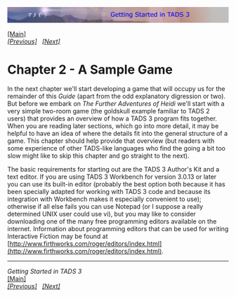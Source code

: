 [![](topbar.jpg)](index.html)

[\[Main\]](index.html)  
*[\[Previous\]](furtherprogramming.htm)
  [\[Next\]](averysimplegame.htm)*

# Chapter 2 - A Sample Game

In the next chapter we'll start developing a game that will occupy us
for the remainder of this *Guide* (apart from the odd explanatory
digression or two). But before we embark on *The Further Adventures of
Heidi* we'll start with a very simple two-room game (the goldskull
example familiar to TADS 2 users) that provides an overview of how a
TADS 3 program fits together. When you are reading later sections, which
go into more detail, it may be helpful to have an idea of where the
details fit into the general structure of a game. This chapter should
help provide that overview (but readers with some experience of other
TADS-like languages who find the going a bit too slow might like to skip
this chapter and go straight to the next).

The basic requirements for starting out are the TADS 3 Author's Kit and
a text editor. If you are using TADS 3 Workbench for version 3.0.13 or
later you can use its built-in editor (probably the best option both
because it has been specially adapted for working with TADS 3 code and
because its integration with Workbench makes it especially convenient to
use); otherwise if all else fails you can use Notepad (or I suppose a
really determined UNIX user could use vi), but you may like to consider
downloading one of the many free programming editors available on the
internet. Information about programming editors that can be used for
writing Interactive Fiction may be found at
[http://www.firthworks.com/roger/editors/index.html](http://www.firthworks.com/roger/editors/index.html).

------------------------------------------------------------------------

*Getting Started in TADS 3*  
[\[Main\]](index.html)  
*[\[Previous\]](furtherprogramming.htm)
  [\[Next\]](averysimplegame.htm)*

